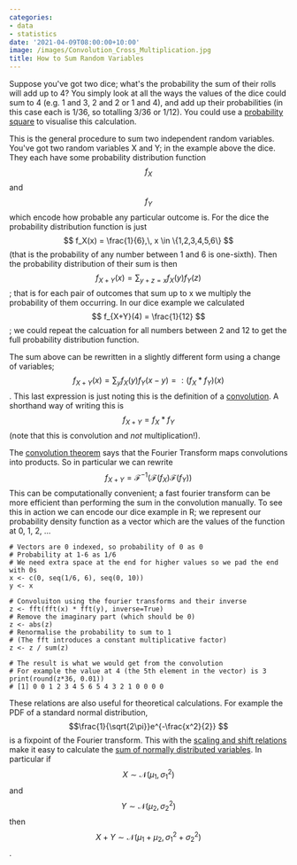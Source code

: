 ```yaml
---
categories:
- data
- statistics
date: '2021-04-09T08:00:00+10:00'
image: /images/Convolution_Cross_Multiplication.jpg
title: How to Sum Random Variables
---
```


Suppose you've got two dice; what's the probability the sum of their rolls will add up to 4?
You simply look at all the ways the values of the dice could sum to 4 (e.g. 1 and 3, 2 and 2 or 1 and 4), and add up their probabilities (in this case each is 1/36, so totalling 3/36 or 1/12).
You could use a [probability square](/probability-square) to visualise this calculation.

This is the general procedure to sum two independent random variables.
You've got two random variables X and Y; in the example above the dice.
They each have some probability distribution function $$f_X$$ and $$f_Y$$ which encode how probable any particular outcome is.
For the dice the probability distribution function is just $$ f_X(x) = \frac{1}{6},\, x \in \{1,2,3,4,5,6\} $$ (that is the probability of any number between 1 and 6 is one-sixth).
Then the probability distribution of their sum is then $$ f_{X+Y}(x) = \sum_{y+z=x} f_X(y) f_Y(z) $$; that is for each pair of outcomes that sum up to x we multiply the probability of them occurring.
In our dice example we calculated $$ f_{X+Y}(4) = \frac{1}{12} $$; we could repeat the calcuation for all numbers between 2 and 12 to get the full probability distribution function.

The sum above can be rewritten in a slightly different form using a change of variables; $$ f_{X+Y}(x) = \sum_{y} f_X(y) f_Y (x - y) =: (f_X * f_Y)(x) $$.
This last expression is just noting this is the definition of a [convolution](https://en.wikipedia.org/wiki/Convolution).
A shorthand way of writing this is $$ f_{X+Y} = f_X * f_Y $$ (note that this is convolution and *not* multiplication!).

The [convolution theorem](https://en.wikipedia.org/wiki/Convolution_theorem) says that the Fourier Transform maps convolutions into products.
So in particular we can rewrite $$ f_{X+Y} = \mathcal{F}^{-1} (\mathcal{F}(f_X) \mathcal{F}(f_Y)) $$
This can be computationally convenient; a fast fourier transform can be more efficient than performing the sum in the convolution manually.
To see this in action we can encode our dice example in R; we represent our probability density function as a vector which are the values of the function at 0, 1, 2, ...

```{r}
# Vectors are 0 indexed, so probability of 0 as 0
# Probability at 1-6 as 1/6
# We need extra space at the end for higher values so we pad the end with 0s
x <- c(0, seq(1/6, 6), seq(0, 10))
y <- x

# Convoluiton using the fourier transforms and their inverse
z <- fft(fft(x) * fft(y), inverse=True)
# Remove the imaginary part (which should be 0)
z <- abs(z)
# Renormalise the probability to sum to 1
# (The fft introduces a constant multiplicative factor)
z <- z / sum(z)

# The result is what we would get from the convolution
# For example the value at 4 (the 5th element in the vector) is 3
print(round(z*36, 0.01))
# [1] 0 0 1 2 3 4 5 6 5 4 3 2 1 0 0 0 0
```

These relations are also useful for theoretical calculations.
For example the PDF of a standard normal distribution, $$\frac{1}{\sqrt{2\pi}}e^{-\frac{x^2}{2}} $$ is a fixpoint of the Fourier transform.
This with the [scaling and shift relations](https://en.wikipedia.org/wiki/Fourier_transform#Tables_of_important_Fourier_transforms) make it easy to calculate the [sum of normally distributed variables](https://en.wikipedia.org/wiki/Sum_of_normally_distributed_random_variables#Using_the_convolution_theorem).
In particular if $$ X \sim \mathcal{N}(\mu_1, \sigma_1^2) $$ and $$ Y \sim \mathcal{N}(\mu_2, \sigma_2^2) $$  then $$ X + Y \sim \mathcal{N}(\mu_1 + \mu_2, \sigma_1^2 + \sigma_2^2) $$.